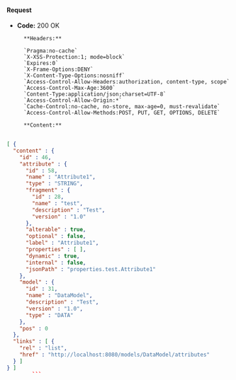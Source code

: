 #### Request

* **Code:** 200 OK

        **Headers:**

        `Pragma:no-cache`
        `X-XSS-Protection:1; mode=block`
        `Expires:0`
        `X-Frame-Options:DENY`
        `X-Content-Type-Options:nosniff`
        `Access-Control-Allow-Headers:authorization, content-type, scope`
        `Access-Control-Max-Age:3600`
        `Content-Type:application/json;charset=UTF-8`
        `Access-Control-Allow-Origin:*`
        `Cache-Control:no-cache, no-store, max-age=0, must-revalidate`
        `Access-Control-Allow-Methods:POST, PUT, GET, OPTIONS, DELETE`

        **Content:**

```json
    
[ {
  "content" : {
    "id" : 46,
    "attribute" : {
      "id" : 58,
      "name" : "Attribute1",
      "type" : "STRING",
      "fragment" : {
        "id" : 28,
        "name" : "test",
        "description" : "Test",
        "version" : "1.0"
      },
      "alterable" : true,
      "optional" : false,
      "label" : "Attribute1",
      "properties" : [ ],
      "dynamic" : true,
      "internal" : false,
      "jsonPath" : "properties.test.Attribute1"
    },
    "model" : {
      "id" : 31,
      "name" : "DataModel",
      "description" : "Test",
      "version" : "1.0",
      "type" : "DATA"
    },
    "pos" : 0
  },
  "links" : [ {
    "rel" : "list",
    "href" : "http://localhost:8080/models/DataModel/attributes"
  } ]
} ]
        ```
